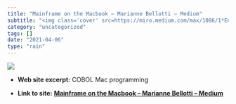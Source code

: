 ```yaml
---
title: "Mainframe on the Macbook – Marianne Bellotti – Medium"
subtitle: "<img class='cover' src=https://miro.medium.com/max/1086/1*EnBiu2uA-Miq6P2HAS25Rg.jpeg>"
category: "uncategorized"
tags: []
date: "2021-04-06"
type: "rain"
---
```

<img class="cover" src=https://miro.medium.com/max/1086/1*EnBiu2uA-Miq6P2HAS25Rg.jpeg>



* **Web site excerpt:** COBOL Mac programming

* **Link to site:** **[Mainframe on the Macbook – Marianne Bellotti – Medium](https://medium.com/@bellmar/mainframe-on-the-macbook-51bc1806d869?source=userActivityShare-d383785221d0-1527427174)**